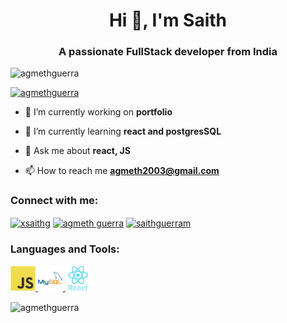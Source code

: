 <h1 align="center">Hi 👋, I'm Saith</h1>
<h3 align="center">A passionate FullStack developer from India</h3>

<p align="left"> <img src="https://komarev.com/ghpvc/?username=agmethguerra&label=Profile%20views&color=0e75b6&style=flat" alt="agmethguerra" /> </p>

<p align="left"> <a href="https://github.com/ryo-ma/github-profile-trophy"><img src="https://github-profile-trophy.vercel.app/?username=agmethguerra" alt="agmethguerra" /></a> </p>

- 🔭 I’m currently working on **portfolio**

- 🌱 I’m currently learning **react and postgresSQL**

- 💬 Ask me about **react, JS**

- 📫 How to reach me **agmeth2003@gmail.com**

<h3 align="left">Connect with me:</h3>
<p align="left">
<a href="https://twitter.com/xsaithg" target="blank"><img align="center" src="https://raw.githubusercontent.com/rahuldkjain/github-profile-readme-generator/master/src/images/icons/Social/twitter.svg" alt="xsaithg" height="30" width="40" /></a>
<a href="https://linkedin.com/in/agmeth guerra" target="blank"><img align="center" src="https://raw.githubusercontent.com/rahuldkjain/github-profile-readme-generator/master/src/images/icons/Social/linked-in-alt.svg" alt="agmeth guerra" height="30" width="40" /></a>
<a href="https://instagram.com/saithguerram" target="blank"><img align="center" src="https://raw.githubusercontent.com/rahuldkjain/github-profile-readme-generator/master/src/images/icons/Social/instagram.svg" alt="saithguerram" height="30" width="40" /></a>
</p>

<h3 align="left">Languages and Tools:</h3>
<p align="left"> <a href="https://developer.mozilla.org/en-US/docs/Web/JavaScript" target="_blank" rel="noreferrer"> <img src="https://raw.githubusercontent.com/devicons/devicon/master/icons/javascript/javascript-original.svg" alt="javascript" width="40" height="40"/> </a> <a href="https://www.mysql.com/" target="_blank" rel="noreferrer"> <img src="https://raw.githubusercontent.com/devicons/devicon/master/icons/mysql/mysql-original-wordmark.svg" alt="mysql" width="40" height="40"/> </a> <a href="https://reactjs.org/" target="_blank" rel="noreferrer"> <img src="https://raw.githubusercontent.com/devicons/devicon/master/icons/react/react-original-wordmark.svg" alt="react" width="40" height="40"/> </a> </p>

<p><img align="center" src="https://github-readme-stats.vercel.app/api/top-langs?username=agmethguerra&show_icons=true&locale=en&layout=compact" alt="agmethguerra" /></p>
